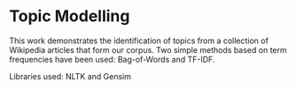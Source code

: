 # Topic Modelling

This work demonstrates the identification of topics from a collection of Wikipedia articles that form our corpus.
Two simple methods based on term frequencies have been used: Bag-of-Words and TF-IDF.

Libraries used: NLTK and Gensim
